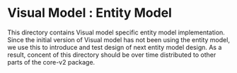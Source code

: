 # Visual Model : Entity Model
This directory contains Visual model specific entity model implementation.
Since the initial version of Visual model has not been using the entity model, we use this to introduce and test design of next entity model design.
As a result, concent of this directory should be over time distributed to other parts of the core-v2 package.